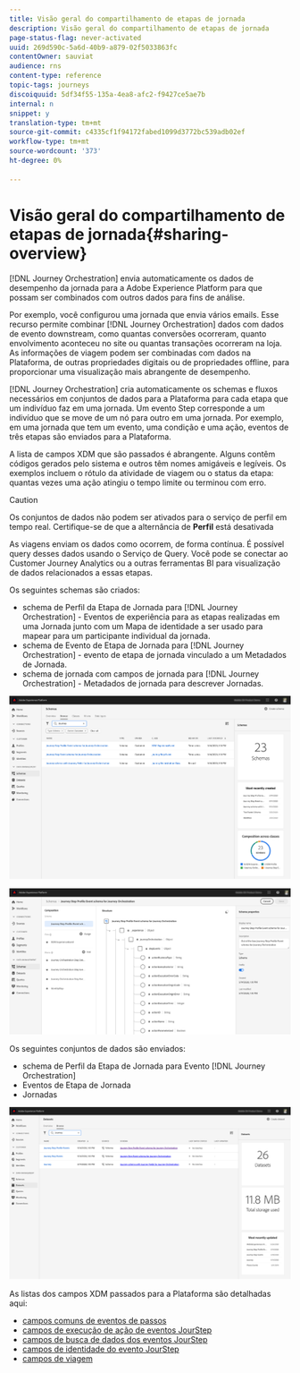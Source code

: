 ```yaml
---
title: Visão geral do compartilhamento de etapas de jornada
description: Visão geral do compartilhamento de etapas de jornada
page-status-flag: never-activated
uuid: 269d590c-5a6d-40b9-a879-02f5033863fc
contentOwner: sauviat
audience: rns
content-type: reference
topic-tags: journeys
discoiquuid: 5df34f55-135a-4ea8-afc2-f9427ce5ae7b
internal: n
snippet: y
translation-type: tm+mt
source-git-commit: c4335cf1f94172fabed1099d3772bc539adb02ef
workflow-type: tm+mt
source-wordcount: '373'
ht-degree: 0%

---
```



# Visão geral do compartilhamento de etapas de jornada{#sharing-overview}

[!DNL Journey Orchestration] envia automaticamente os dados de desempenho da jornada para a Adobe Experience Platform para que possam ser combinados com outros dados para fins de análise.

Por exemplo, você configurou uma jornada que envia vários emails. Esse recurso permite combinar [!DNL Journey Orchestration] dados com dados de evento downstream, como quantas conversões ocorreram, quanto envolvimento aconteceu no site ou quantas transações ocorreram na loja. As informações de viagem podem ser combinadas com dados na Plataforma, de outras propriedades digitais ou de propriedades offline, para proporcionar uma visualização mais abrangente de desempenho.

[!DNL Journey Orchestration] cria automaticamente os schemas e fluxos necessários em conjuntos de dados para a Plataforma para cada etapa que um indivíduo faz em uma jornada. Um evento Step corresponde a um indivíduo que se move de um nó para outro em uma jornada. Por exemplo, em uma jornada que tem um evento, uma condição e uma ação, eventos de três etapas são enviados para a Plataforma.

A lista de campos XDM que são passados é abrangente. Alguns contêm códigos gerados pelo sistema e outros têm nomes amigáveis e legíveis. Os exemplos incluem o rótulo da atividade de viagem ou o status da etapa: quantas vezes uma ação atingiu o tempo limite ou terminou com erro.

>[!CAUTION]
>
>Os conjuntos de dados não podem ser ativados para o serviço de perfil em tempo real. Certifique-se de que a alternância de **Perfil** está desativada

As viagens enviam os dados como ocorrem, de forma contínua. É possível query desses dados usando o Serviço de Query. Você pode se conectar ao Customer Journey Analytics ou a outras ferramentas BI para visualização de dados relacionados a essas etapas.

Os seguintes schemas são criados:

* schema de Perfil da Etapa de Jornada para [!DNL Journey Orchestration] - Eventos de experiência para as etapas realizadas em uma Jornada junto com um Mapa de identidade a ser usado para mapear para um participante individual da jornada.
* schema de Evento de Etapa de Jornada para [!DNL Journey Orchestration] - evento de etapa de jornada vinculado a um Metadados de Jornada.
* schema de jornada com campos de jornada para [!DNL Journey Orchestration] - Metadados de jornada para descrever Jornadas.

![](../assets/sharing1.png)

![](../assets/sharing2.png)

Os seguintes conjuntos de dados são enviados:

* schema de Perfil da Etapa de Jornada para Evento [!DNL Journey Orchestration]
* Eventos de Etapa de Jornada
* Jornadas

![](../assets/sharing3.png)

As listas dos campos XDM passados para a Plataforma são detalhadas aqui:

* [campos comuns de eventos de passos](../building-journeys/sharing-common-fields.md)
* [campos de execução de ação de eventos JourStep](../building-journeys/sharing-execution-fields.md)
* [campos de busca de dados dos eventos JourStep](../building-journeys/sharing-fetch-fields.md)
* [campos de identidade do evento JourStep](../building-journeys/sharing-identity-fields.md)
* [campos de viagem](../building-journeys/sharing-journey-fields.md)

